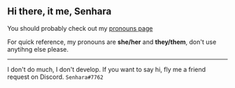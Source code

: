## Hi there, it me, Senhara


You should probably check out my [pronouns page](https://en.pronouns.page/@Senhara)

For quick reference, my pronouns are **she/her** and **they/them**, don't use anytihng else please.

---
I don't do much, I don't develop. If you want to say hi, fly me a friend request on Discord. `Senhara#7762`
